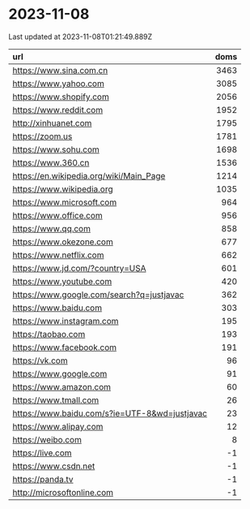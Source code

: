 # 2023-11-08

<!-- BEGIN -->
Last updated at 2023-11-08T01:21:49.889Z

url | doms
:- | -:
https://www.sina.com.cn | 3463
https://www.yahoo.com | 3085
https://www.shopify.com | 2056
https://www.reddit.com | 1952
http://xinhuanet.com | 1795
https://zoom.us | 1781
https://www.sohu.com | 1698
https://www.360.cn | 1536
https://en.wikipedia.org/wiki/Main_Page | 1214
https://www.wikipedia.org | 1035
https://www.microsoft.com | 964
https://www.office.com | 956
https://www.qq.com | 858
https://www.okezone.com | 677
https://www.netflix.com | 662
https://www.jd.com/?country=USA | 601
https://www.youtube.com | 420
https://www.google.com/search?q=justjavac | 362
https://www.baidu.com | 303
https://www.instagram.com | 195
https://taobao.com | 193
https://www.facebook.com | 191
https://vk.com | 96
https://www.google.com | 91
https://www.amazon.com | 60
https://www.tmall.com | 26
https://www.baidu.com/s?ie=UTF-8&wd=justjavac | 23
https://www.alipay.com | 12
https://weibo.com | 8
https://live.com | -1
https://www.csdn.net | -1
https://panda.tv | -1
http://microsoftonline.com | -1
<!-- END -->
